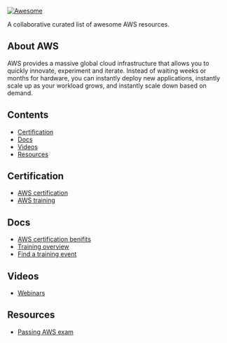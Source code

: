 [![Awesome](https://awesome.re/badge.svg)](https://awesome.re)

A collaborative curated list of awesome AWS resources.

## About AWS

AWS provides a massive global cloud infrastructure that allows you to quickly innovate, experiment and iterate. Instead of waiting weeks or months for hardware, you can instantly deploy new applications, instantly scale up as your workload grows, and instantly scale down based on demand. 

## Contents

- [Certification](#Certification)
- [Docs](#docs)
- [Videos](#videos)
- [Resources](#resources)


## Certification

- [AWS certification](https://aws.amazon.com/certification/)
- [AWS training](https://aws.amazon.com/certification/certification-prep/)

## Docs
- [AWS certification benifits](https://aws.amazon.com/certification/benefits/?nc2=sb_ce_ben)
- [Training overview](https://aws.amazon.com/partners/training/?nc2=sb_pt_pto)
- [Find a training event](https://aws.amazon.com/training/events/?nc2=sb_tr_evt)


## Videos

- [Webinars](https://docs.aviatrix.com/StartUpGuides/aviatrix_overview.html)



## Resources
- [Passing AWS exam](https://digitalcloud.training/how-to-pass-aws-certification-exams/)
